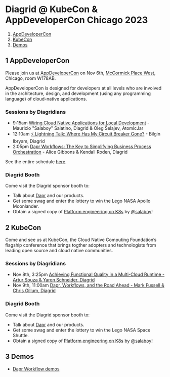 # Diagrid @ KubeCon & AppDeveloperCon Chicago 2023

1. [AppDeveloperCon](#1-appdevelopercon)
2. [KubeCon](#2-kubecon)
3. [Demos](#3-demos)

## 1 AppDeveloperCon

Please join us at [AppDeveloperCon](https://events.linuxfoundation.org/kubecon-cloudnativecon-north-america/co-located-events/appdevelopercon/) on Nov 6th, [McCormick Place West](https://www.mccormickplace.com/), Chicago, room W178AB.

AppDeveloperCon is designed for developers at all levels who are involved in the architecture, design, and development (using any programming language) of cloud-native applications.

### Sessions by Diagridians

- 9:15am [Wiring Cloud Native Applications for Local Development](https://colocatedeventsna2023.sched.com/event/1Rj0t/wiring-cloud-native-applications-for-local-development-mauricio-salaboy-salatino-diagrid-oleg-selajev-atomicjar) - Mauricio "Salaboy" Salatino, Diagrid & Oleg Šelajev, AtomicJar
- 12:10am [⚡ Lightning Talk: Where Has My Circuit Breaker Gone?](https://colocatedeventsna2023.sched.com/event/1Rj3Z/cl-lightning-talk-where-has-my-circuit-breaker-gone-bilgin-ibryam-diagrid) - Bilgin Ibryam, Diagrid
- 2:05pm [Dapr Workflows: The Key to Simplifying Business Process Orchestration](https://colocatedeventsna2023.sched.com/event/1Rj4d/dapr-workflows-the-key-to-simplifying-business-process-orchestration-alice-gibbons-kendall-roden-diagrid) - Alice Gibbons & Kendall Roden, Diagrid

See the entire schedule [here](https://colocatedeventsna2023.sched.com/overview/area/AppDeveloperCon?iframe=no).

### Diagrid Booth

Come visit the Diagrid sponsor booth to:

- Talk about [Dapr](https://dapr.io) and our products.
- Get some swag and enter the lottery to win the Lego NASA Apollo Moonlander.
- Obtain a signed copy of [Platform engineering on K8s](https://www.manning.com/books/platform-engineering-on-kubernetes) by [@salaboy](https://github.com/salaboy)!

## 2 KubeCon

Come and see us at KubeCon, the Cloud Native Computing Foundation’s flagship conference that brings togther adopters and technologists from leading open source and cloud native communities.

### Sessions by Diagridians

- Nov 8th, 3:25pm [Achieving Functional Quality in a Multi-Cloud Runtime - Artur Souza & Yaron Schneider, Diagrid
](https://kccncna2023.sched.com/event/1R2rk/achieving-functional-quality-in-a-multi-cloud-runtime-artur-souza-yaron-schneider-diagrid?iframe=no&w=100%&sidebar=yes&bg=no)
- Nov 9th, 11:00am [Dapr, Workflows, and the Road Ahead - Mark Fussell & Chris Gillum, Diagrid
](https://kccncna2023.sched.com/event/1R2ta/dapr-workflows-and-the-road-ahead-mark-fussell-chris-gillium-diagrid?iframe=no&w=100%&sidebar=yes&bg=no)

### Diagrid Booth

Come visit the Diagrid sponsor booth to:

- Talk about [Dapr](https://dapr.io) and our products.
- Get some swag and enter the lottery to win the Lego NASA Space Shuttle.
- Obtain a signed copy of [Platform engineering on K8s](https://www.manning.com/books/platform-engineering-on-kubernetes) by [@salaboy](https://github.com/salaboy)!

## 3 Demos

- [Dapr Workflow demos](https://github.com/diagrid-labs/dapr-workflow-demos)
